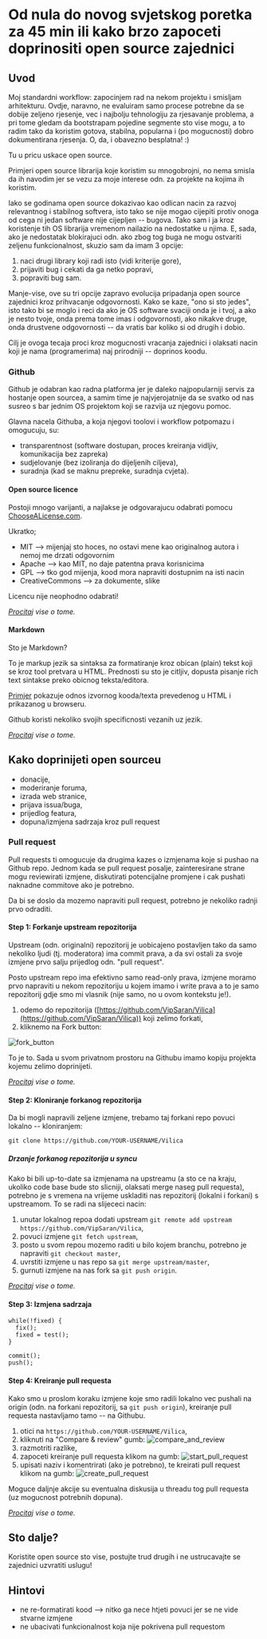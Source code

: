 # Od nula do novog svjetskog poretka za 45 min ili kako brzo zapoceti doprinositi open source zajednici

## Uvod

Moj standardni workflow: zapocinjem rad na nekom projektu i smisljam arhitekturu. Ovdje, naravno, ne evaluiram samo procese potrebne da se dobije zeljeno rjesenje, vec i najbolju tehnologiju za rjesavanje problema, a pri tome gledam da bootstrapam pojedine segmente sto vise mogu, a to radim tako da koristim gotova, stabilna, popularna i (po mogucnosti) dobro dokumentirana rjesenja. O, da, i obavezno besplatna! :)

Tu u pricu uskace open source.

Primjeri open source librarija koje koristim su mnogobrojni, no nema smisla da ih navodim jer se vezu za moje interese odn. za projekte na kojima ih koristim.

Iako se godinama open source dokazivao kao odlican nacin za razvoj relevantnog i stabilnog softvera, isto tako se nije mogao cijepiti protiv onoga od cega ni jedan software nije cijepljen -- bugova. Tako sam i ja kroz koristenje tih OS librarija vremenom nailazio na nedostatke u njima. E, sada, ako je nedostatak blokirajuci odn. ako zbog tog buga ne mogu ostvariti zeljenu funkcionalnost, skuzio sam da imam 3 opcije:

1. naci drugi library koji radi isto (vidi kriterije gore),
2. prijaviti bug i cekati da ga netko popravi,
3. popraviti bug sam.

Manje-vise, ove su tri opcije zapravo evolucija pripadanja open source zajednici kroz prihvacanje odgovornosti.
Kako se kaze, "ono si sto jedes", isto tako bi se moglo i reci da ako je OS software svaciji onda je i tvoj, a ako je nesto tvoje, onda prema tome imas i odgovornosti, ako nikakve druge, onda drustvene odgovornosti -- da vratis bar koliko si od drugih i dobio.

Cilj je ovoga tecaja proci kroz mogucnosti vracanja zajednici i olaksati nacin koji je nama (programerima) naj prirodniji -- doprinos koodu.

### Github

Github je odabran kao radna platforma jer je daleko najpopularniji servis za hostanje open sourcea, a samim time je najvjerojatnije da se svatko od nas susreo s bar jednim OS projektom koji se razvija uz njegovu pomoc.

Glavna nacela Githuba, a koja njegovi toolovi i workflow potpomazu i omogucuju, su:

- transparentnost (software dostupan, proces kreiranja vidljiv, komunikacija bez zapreka)
- sudjelovanje (bez izoliranja do dijeljenih ciljeva),
- suradnja (kad se maknu prepreke, suradnja cvjeta).

#### Open source licence

Postoji mnogo varijanti, a najlakse je odgovarajucu odabrati pomocu [ChooseALicense.com](http://choosealicense.com/).

Ukratko;

- MIT --> mijenjaj sto hoces, no ostavi mene kao originalnog autora i nemoj me drzati odgovornim
- Apache --> kao MIT, no daje patentna prava korisnicima
- GPL --> tko god mijenja, kood mora napraviti dostupnim na isti nacin
- CreativeCommons --> za dokumente, slike

Licencu nije neophodno odabrati!

*[Procitaj](https://github.com/blog/1530-choosing-an-open-source-license) vise o tome.*

#### Markdown

Sto je Markdown?

To je markup jezik sa sintaksa za formatiranje kroz obican (plain) tekst koji se kroz tool pretvara u HTML. Prednosti su sto je citljiv, dopusta pisanje rich text sintakse preko obicnog teksta/editora.

[Primjer](https://en.wikipedia.org/wiki/Markdown#Example) pokazuje odnos izvornog kooda/texta prevedenog u HTML i prikazanog u browseru.

Github koristi nekoliko svojih specificnosti vezanih uz jezik.

*[Procitaj](https://help.github.com/articles/github-flavored-markdown/) vise o tome.*

## Kako doprinijeti open sourceu

- donacije,
- moderiranje foruma,
- izrada web stranice,
- prijava issua/buga,
- prijedlog featura,
- dopuna/izmjena sadrzaja kroz pull request

### Pull request

Pull requests ti omogucuje da drugima kazes o izmjenama koje si pushao na Github repo. Jednom kada se pull request posalje, zainteresirane strane mogu reviewirati izmjene, diskutirati potencijalne promjene i cak pushati naknadne commitove ako je potrebno.

Da bi se doslo da mozemo napraviti pull request, potrebno je nekoliko radnji prvo odraditi.

#### Step 1: Forkanje upstream repozitorija

Upstream (odn. originalni) repozitorij je uobicajeno postavljen tako da samo nekoliko ljudi (tj. moderatora) ima commit prava, a da svi ostali za svoje izmjene prvo salju prijedlog odn. "pull request".

Posto upstream repo ima efektivno samo read-only prava, izmjene moramo prvo napraviti u nekom repozitoriju u kojem imamo i write prava a to je samo repozitorij gdje smo mi vlasnik (nije samo, no u ovom kontekstu je!).

1. odemo do repozitorija ([https://github.com/VipSaran/Vilica](https://github.com/VipSaran/Vilica)) koji zelimo forkati,
2. kliknemo na Fork button:

![fork_button](https://help.github.com/assets/images/help/repository/fork_button.jpg)

To je to. Sada u svom privatnom prostoru na Githubu imamo kopiju projekta kojemu zelimo doprinijeti.

*[Procitaj](https://help.github.com/articles/fork-a-repo/) vise o tome.*

#### Step 2: Kloniranje forkanog repozitorija

Da bi mogli napravili zeljene izmjene, trebamo taj forkani repo povuci lokalno -- kloniranjem:

    git clone https://github.com/YOUR-USERNAME/Vilica


##### Drzanje forkanog repozitorija u syncu

Kako bi bili up-to-date sa izmjenama na upstreamu (a sto ce na kraju, ukoliko code base bude sto slicniji, olaksati merge naseg pull requesta), potrebno je s vremena na vrijeme uskladiti nas repozitorij (lokalni i forkani) s upstreamom. To se radi na slijececi nacin:

1. unutar lokalnog repoa dodati upstream `git remote add upstream https://github.com/VipSaran/Vilica`,
2. povuci izmjene `git fetch upstream`,
3. posto u svom repou mozemo raditi u bilo kojem branchu, potrebno je napraviti `git checkout master`,
4. uvrstiti izmjene u nas repo sa `git merge upstream/master`,
5. gurnuti izmjene na nas fork sa `git push origin`.

*[Procitaj](https://help.github.com/articles/fork-a-repo/#step-3-configure-git-to-sync-your-fork-with-the-original-spoon-knife-repository) vise o tome.*

#### Step 3: Izmjena sadrzaja

    while(!fixed) {
      fix();
      fixed = test();
    }

    commit();
    push();

#### Step 4: Kreiranje pull requesta

Kako smo u proslom koraku izmjene koje smo radili lokalno vec pushali na origin (odn. na forkani repozitorij, sa `git push origin`), kreiranje pull requesta nastavljamo tamo -- na Githubu.

1. otici na `https://github.com/YOUR-USERNAME/Vilica`,
2. kliknuti na "Compare & review" gumb:
        ![compare_and_review](https://help.github.com/assets/images/help/pull_requests/pull-request-start-review-button.png)
3. razmotriti razlike,
4. zapoceti kreiranje pull requesta klikom na gumb:
        ![start_pull_request](https://help.github.com/assets/images/help/pull_requests/pull-request-review-create.png)
5. upisati naziv i komentrirati (ako je potrebno), te kreirati pull request klikom na gumb:
        ![create_pull_request](https://help.github.com/assets/images/help/pull_requests/send-pull-request.png)

Moguce daljnje akcije su eventualna diskusija u threadu tog pull requesta (uz mogucnost potrebnih dopuna).

*[Procitaj](https://help.github.com/articles/using-pull-requests/) vise o tome.*

## Sto dalje?

Koristite open source sto vise, postujte trud drugih i ne ustrucavajte se zajednici uzvratiti uslugu!


## Hintovi

- ne re-formatirati kood --> nitko ga nece htjeti povuci jer se ne vide stvarne izmjene
- ne ubacivati funkcionalnost koja nije pokrivena pull requestom